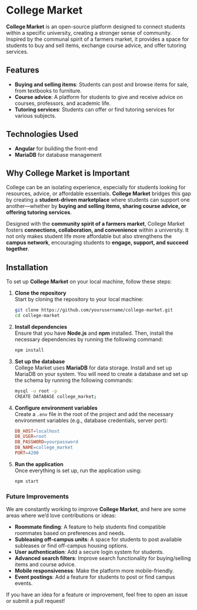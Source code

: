 # College Market

**College Market** is an open-source platform designed to connect students within a specific university, creating a stronger sense of community. Inspired by the communal spirit of a farmers market, it provides a space for students to buy and sell items, exchange course advice, and offer tutoring services.

## Features

- **Buying and selling items**: Students can post and browse items for sale, from textbooks to furniture.
- **Course advice**: A platform for students to give and receive advice on courses, professors, and academic life.
- **Tutoring services**: Students can offer or find tutoring services for various subjects.

## Technologies Used

- **Angular** for building the front-end
- **MariaDB** for database management

## Why College Market is Important

College can be an isolating experience, especially for students looking for resources, advice, or affordable essentials. **College Market** bridges this gap by creating a **student-driven marketplace** where students can support one another—whether by **buying and selling items, sharing course advice, or offering tutoring services**.  

Designed with the **community spirit of a farmers market**, College Market fosters **connections, collaboration, and convenience** within a university. It not only makes student life more affordable but also strengthens the **campus network**, encouraging students to **engage, support, and succeed together**.

## Installation

To set up **College Market** on your local machine, follow these steps:

1. **Clone the repository**  
   Start by cloning the repository to your local machine:

   ```bash
   git clone https://github.com/yourusername/college-market.git
   cd college-market
2. **Install dependencies**  
   Ensure that you have **Node.js** and **npm** installed. Then, install the necessary dependencies by running the following command:

   ```bash
   npm install
3. **Set up the database**  
   College Market uses **MariaDB** for data storage. Install and set up MariaDB on your system. You will need to create a database and set up the schema by running the following commands:

   ```bash
   mysql -u root -p
   CREATE DATABASE college_market;
4. **Configure environment variables**  
   Create a `.env` file in the root of the project and add the necessary environment variables (e.g., database credentials, server port):
   ```makefile
   DB_HOST=localhost
   DB_USER=root
   DB_PASSWORD=yourpassword
   DB_NAME=college_market
   PORT=4200
5. **Run the application**  
   Once everything is set up, run the application using:

   ```bash
   npm start
### Future Improvements

We are constantly working to improve **College Market**, and here are some areas where we’d love contributions or ideas:

- **Roommate finding**: A feature to help students find compatible roommates based on preferences and needs.
- **Subleasing off-campus units**: A space for students to post available subleases or find off-campus housing options.
- **User authentication**: Add a secure login system for students.
- **Advanced search filters**: Improve search functionality for buying/selling items and course advice.
- **Mobile responsiveness**: Make the platform more mobile-friendly.
- **Event postings**: Add a feature for students to post or find campus events.

If you have an idea for a feature or improvement, feel free to open an issue or submit a pull request!
